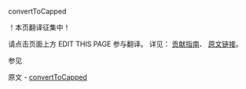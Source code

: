  convertToCapped

 ！本页翻译征集中！

请点击页面上方 EDIT THIS PAGE 参与翻译。
详见：
[贡献指南]( https://github.com/whaleal/MongoDB-Manual-zh/blob/master/CONTRIBUTING.md )、
[原文链接](  https://docs.mongodb.com/manual/reference/command/convertToCapped/  )。

 参见

原文 - [convertToCapped]( https://docs.mongodb.com/manual/reference/command/convertToCapped/ )

